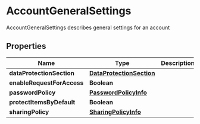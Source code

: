 

# AccountGeneralSettings

AccountGeneralSettings describes general settings for an account

## Properties

Name | Type | Description | Notes
------------ | ------------- | ------------- | -------------
**dataProtectionSection** | [**DataProtectionSection**](DataProtectionSection.md) |  |  [optional]
**enableRequestForAccess** | **Boolean** |  |  [optional]
**passwordPolicy** | [**PasswordPolicyInfo**](PasswordPolicyInfo.md) |  |  [optional]
**protectItemsByDefault** | **Boolean** |  |  [optional]
**sharingPolicy** | [**SharingPolicyInfo**](SharingPolicyInfo.md) |  |  [optional]



